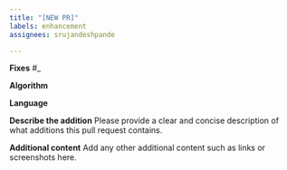 ```yaml
---
title: "[NEW PR]"
labels: enhancement
assignees: srujandeshpande

---
```


**Fixes** #_  

**Algorithm**

**Language**

**Describe the addition**
Please provide a clear and concise description of what additions this pull request contains.

**Additional content**
Add any other additional content such as links or screenshots here.
